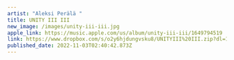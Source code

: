 ```yaml
---
artist: "Aleksi Perälä "
title: UNITY III III
new_image: /images/unity-iii-iii.jpg
apple_link: https://music.apple.com/us/album/unity-iii-iii/1649794519
link: https://www.dropbox.com/s/o2y6hjdungvsku8/UNITYIII%20III.zip?dl=1
published_date: 2022-11-03T02:40:42.873Z
---
```

